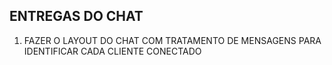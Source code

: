 ## ENTREGAS DO CHAT

1.  FAZER O LAYOUT DO CHAT COM TRATAMENTO DE MENSAGENS PARA IDENTIFICAR CADA CLIENTE CONECTADO